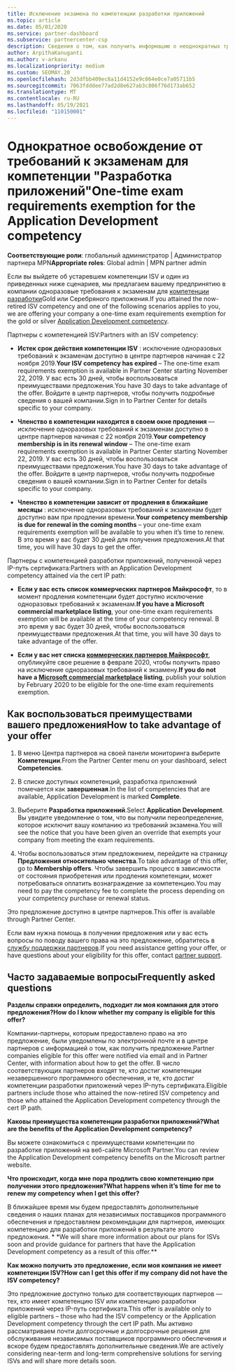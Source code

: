 ```yaml
---
title: Исключение экзамена по компетенции разработки приложений
ms.topic: article
ms.date: 05/01/2020
ms.service: partner-dashboard
ms.subservice: partnercenter-csp
description: Сведения о том, как получить информацию о неоднократных требованиях к экзаменам для партнеров по разработке приложений, см. в этой статье.
author: ArpithaKanuganti
ms.author: v-arkanu
ms.localizationpriority: medium
ms.custom: SEOMAY.20
ms.openlocfilehash: 2d3dfbb409ec8a11d4152e9c064e0ce7a05711b5
ms.sourcegitcommit: 7063fdddee77ad2d8e627ab3c806f76d173ab652
ms.translationtype: MT
ms.contentlocale: ru-RU
ms.lasthandoff: 05/19/2021
ms.locfileid: "110150001"
---
```

# <a name="one-time-exam-requirements-exemption-for-the-application-development-competency"></a><span data-ttu-id="0db7e-103">Однократное освобождение от требований к экзаменам для компетенции "Разработка приложений"</span><span class="sxs-lookup"><span data-stu-id="0db7e-103">One-time exam requirements exemption for the Application Development competency</span></span>

<span data-ttu-id="0db7e-104">**Соответствующие роли**: глобальный администратор | Администратор партнера MPN</span><span class="sxs-lookup"><span data-stu-id="0db7e-104">**Appropriate roles**: Global admin | MPN partner admin</span></span>

<span data-ttu-id="0db7e-105">Если вы выйдете об устаревшем компетенции ISV и один из приведенных ниже сценариев, мы предлагаем вашему предпринятию в компании одноразовые требования к экзаменам для [компетенции разработки](https://partner.microsoft.com/membership/application-development-competency)Gold или Серебряного приложения.</span><span class="sxs-lookup"><span data-stu-id="0db7e-105">If you attained the now-retired ISV competency and one of the following scenarios applies to you, we are offering your company a one-time exam requirements exemption for the gold or silver [Application Development competency](https://partner.microsoft.com/membership/application-development-competency).</span></span> 

<span data-ttu-id="0db7e-106">Партнеры с компетенцией ISV:</span><span class="sxs-lookup"><span data-stu-id="0db7e-106">Partners with an ISV competency:</span></span>

- <span data-ttu-id="0db7e-107">**Истек срок действия компетенции ISV** : исключение одноразовых требований к экзаменам доступно в центре партнеров начиная с 22 ноября 2019.</span><span class="sxs-lookup"><span data-stu-id="0db7e-107">**Your ISV competency has expired** – The one-time exam requirements exemption is available in Partner Center starting November 22, 2019.</span></span> <span data-ttu-id="0db7e-108">У вас есть 30 дней, чтобы воспользоваться преимуществами предложения.</span><span class="sxs-lookup"><span data-stu-id="0db7e-108">You have 30 days to take advantage of the offer.</span></span> <span data-ttu-id="0db7e-109">Войдите в центр партнеров, чтобы получить подробные сведения о вашей компании.</span><span class="sxs-lookup"><span data-stu-id="0db7e-109">Sign in to Partner Center for details specific to your company.</span></span>

- <span data-ttu-id="0db7e-110">**Членство в компетенции находится в своем окне продления** — исключение одноразовых требований к экзаменам доступно в центре партнеров начиная с 22 ноября 2019.</span><span class="sxs-lookup"><span data-stu-id="0db7e-110">**Your competency membership is in its renewal window** – The one-time exam requirements exemption is available in Partner Center starting November 22, 2019.</span></span> <span data-ttu-id="0db7e-111">У вас есть 30 дней, чтобы воспользоваться преимуществами предложения.</span><span class="sxs-lookup"><span data-stu-id="0db7e-111">You have 30 days to take advantage of the offer.</span></span> <span data-ttu-id="0db7e-112">Войдите в центр партнеров, чтобы получить подробные сведения о вашей компании.</span><span class="sxs-lookup"><span data-stu-id="0db7e-112">Sign in to Partner Center for details specific to your company.</span></span>

- <span data-ttu-id="0db7e-113">**Членство в компетенции зависит от продления в ближайшие месяцы** : исключение одноразовых требований к экзаменам будет доступно вам при продлении времени.</span><span class="sxs-lookup"><span data-stu-id="0db7e-113">**Your competency membership is due for renewal in the coming months** – your one-time exam requirements exemption will be available to you when it’s time to renew.</span></span> <span data-ttu-id="0db7e-114">В это время у вас будет 30 дней для получения предложения.</span><span class="sxs-lookup"><span data-stu-id="0db7e-114">At that time, you will have 30 days to get the offer.</span></span>

<span data-ttu-id="0db7e-115">Партнеры с компетенцией разработки приложений, полученной через IP-путь сертификата:</span><span class="sxs-lookup"><span data-stu-id="0db7e-115">Partners with an Application Development competency attained via the cert IP path:</span></span>

- <span data-ttu-id="0db7e-116">**Если у вас есть список коммерческих партнеров Майкрософт**, то в момент продления компетенции будет доступно исключение одноразовых требований к экзаменам.</span><span class="sxs-lookup"><span data-stu-id="0db7e-116">**If you have a Microsoft commercial marketplace listing**, your one-time exam requirements exemption will be available at the time of your competency renewal.</span></span> <span data-ttu-id="0db7e-117">В это время у вас будет 30 дней, чтобы воспользоваться преимуществами предложения.</span><span class="sxs-lookup"><span data-stu-id="0db7e-117">At that time, you will have 30 days to take advantage of the offer.</span></span>

- <span data-ttu-id="0db7e-118">**Если у вас нет списка [коммерческих партнеров Майкрософт](https://azure.microsoft.com/overview/commercial-marketplace/)**, опубликуйте свое решение в феврале 2020, чтобы получить право на исключение одноразовых требований к экзамену.</span><span class="sxs-lookup"><span data-stu-id="0db7e-118">**If you do not have a [Microsoft commercial marketplace](https://azure.microsoft.com/overview/commercial-marketplace/) listing**, publish your solution by February 2020 to be eligible for the one-time exam requirements exemption.</span></span>

## <a name="how-to-take-advantage-of-your-offer"></a><span data-ttu-id="0db7e-119">Как воспользоваться преимуществами вашего предложения</span><span class="sxs-lookup"><span data-stu-id="0db7e-119">How to take advantage of your offer</span></span>

1. <span data-ttu-id="0db7e-120">В меню Центра партнеров на своей панели мониторинга выберите **Компетенции**.</span><span class="sxs-lookup"><span data-stu-id="0db7e-120">From the Partner Center menu on your dashboard, select **Competencies**.</span></span>
2. <span data-ttu-id="0db7e-121">В списке доступных компетенций, разработка приложений помечается как **завершенная**.</span><span class="sxs-lookup"><span data-stu-id="0db7e-121">In the list of competencies that are available, Application Development is marked **Complete**.</span></span>

3. <span data-ttu-id="0db7e-122">Выберите **Разработка приложений**.</span><span class="sxs-lookup"><span data-stu-id="0db7e-122">Select **Application Development**.</span></span> <span data-ttu-id="0db7e-123">Вы увидите уведомление о том, что вы получили переопределение, которое исключит вашу компанию из требований экзамена.</span><span class="sxs-lookup"><span data-stu-id="0db7e-123">You will see the notice that you have been given an override that exempts your company from meeting the exam requirements.</span></span> 

4. <span data-ttu-id="0db7e-124">Чтобы воспользоваться этим предложением, перейдите на страницу **Предложения относительно членства**.</span><span class="sxs-lookup"><span data-stu-id="0db7e-124">To take advantage of this offer, go to **Membership offers**.</span></span> <span data-ttu-id="0db7e-125">Чтобы завершить процесс в зависимости от состояния приобретения или продления компетенции, может потребоваться оплатить вознаграждение за компетенцию.</span><span class="sxs-lookup"><span data-stu-id="0db7e-125">You may need to pay the competency fee to complete the process depending on your competency purchase or renewal status.</span></span> 

<span data-ttu-id="0db7e-126">Это предложение доступно в центре партнеров.</span><span class="sxs-lookup"><span data-stu-id="0db7e-126">This offer is available through Partner Center.</span></span>

<span data-ttu-id="0db7e-127">Если вам нужна помощь в получении предложения или у вас есть вопросы по поводу вашего права на это предложение, обратитесь в [службу поддержки партнеров](https://partner.microsoft.com/Support).</span><span class="sxs-lookup"><span data-stu-id="0db7e-127">If you need assistance getting your offer, or have questions about your eligibility for this offer, contact [partner support](https://partner.microsoft.com/Support).</span></span> 

## <a name="frequently-asked-questions"></a><span data-ttu-id="0db7e-128">Часто задаваемые вопросы</span><span class="sxs-lookup"><span data-stu-id="0db7e-128">Frequently asked questions</span></span>

<span data-ttu-id="0db7e-129">**Разделы справки определить, подходит ли моя компания для этого предложения?**</span><span class="sxs-lookup"><span data-stu-id="0db7e-129">**How do I know whether my company is eligible for this offer?**</span></span>

<span data-ttu-id="0db7e-130">Компании-партнеры, которым предоставлено право на это предложение, были уведомлены по электронной почте и в центре партнеров с информацией о том, как получить предложение.</span><span class="sxs-lookup"><span data-stu-id="0db7e-130">Partner companies eligible for this offer were notified via email and in Partner Center, with information about how to get the offer.</span></span> <span data-ttu-id="0db7e-131">В число соответствующих партнеров входят те, кто достиг компетенции незавершенного программного обеспечения, и те, кто достиг компетенции разработки приложений через IP-путь сертификата.</span><span class="sxs-lookup"><span data-stu-id="0db7e-131">Eligible partners include those who attained the now-retired ISV competency and those who attained the Application Development competency through the cert IP path.</span></span> 

<span data-ttu-id="0db7e-132">**Каковы преимущества компетенции разработки приложений?**</span><span class="sxs-lookup"><span data-stu-id="0db7e-132">**What are the benefits of the Application Development competency?**</span></span>

<span data-ttu-id="0db7e-133">Вы можете ознакомиться с преимуществами компетенции по разработке приложений на веб-сайте Microsoft Partner.</span><span class="sxs-lookup"><span data-stu-id="0db7e-133">You can review the Application Development competency benefits on the Microsoft partner website.</span></span> 

<span data-ttu-id="0db7e-134">**Что происходит, когда мне пора продлить свою компетенцию при получении этого предложения?**</span><span class="sxs-lookup"><span data-stu-id="0db7e-134">**What happens when it’s time for me to renew my competency when I get this offer?**</span></span> 

<span data-ttu-id="0db7e-135">В ближайшее время мы будем предоставлять дополнительные сведения о наших планах для независимых поставщиков программного обеспечения и предоставляем рекомендации для партнеров, имеющих компетенцию для разработки приложений в результате этого предложения. \* \*</span><span class="sxs-lookup"><span data-stu-id="0db7e-135">We will share more information about our plans for ISVs soon and provide guidance for partners that have the Application Development competency as a result of this offer.\*\*</span></span>  

<span data-ttu-id="0db7e-136">**Как можно получить это предложение, если моя компания не имеет компетенции ISV?**</span><span class="sxs-lookup"><span data-stu-id="0db7e-136">**How can I get this offer if my company did not have the ISV competency?**</span></span>

<span data-ttu-id="0db7e-137">Это предложение доступно только для соответствующих партнеров — тех, кто имеет компетенцию ISV или компетенцию разработки приложений через IP-путь сертификата.</span><span class="sxs-lookup"><span data-stu-id="0db7e-137">This offer is available only to eligible partners – those who had the ISV competency or the Application Development competency through the cert IP path.</span></span> <span data-ttu-id="0db7e-138">Мы активно рассматриваем почти долгосрочные и долгосрочные решения для обслуживания независимых поставщиков программного обеспечения и вскоре будем предоставлять дополнительные сведения.</span><span class="sxs-lookup"><span data-stu-id="0db7e-138">We are actively considering near-term and long-term comprehensive solutions for serving ISVs and will share more details soon.</span></span> 


